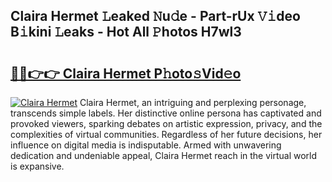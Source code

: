 ## Claira Hermet 𝙻eaked 𝙽u𝚍e - Part-rUx 𝚅𝚒deo B𝚒kini 𝙻eaks - Hot All 𝙿hotos H7wl3

# <h2><a href="http://ld3i5ld.urlbe.top/?page=Claira+Hermet">🔗🔗👉👉 Claira Hermet P𝚑oto𝚜Vid𝚎o</a></h2>

[![Claira Hermet](https://i.imgur.com/eBuTRDB.gif)](http://ld3i5ld.urlbe.top/?page=Claira+Hermet)
Claira Hermet, an intriguing and perplexing personage, transcends simple labels. Her distinctive online persona has captivated and provoked viewers, sparking debates on artistic expression, privacy, and the complexities of virtual communities. Regardless of her future decisions, her influence on digital media is indisputable. Armed with unwavering dedication and undeniable appeal, Claira Hermet reach in the virtual world is expansive.
